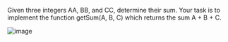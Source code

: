 Given three integers AA, BB, and CC, determine their sum.
Your task is to implement the function getSum(A, B, C) which returns the sum A + B + C.

![image](https://user-images.githubusercontent.com/48855903/152848431-c0da439b-6f2f-43a5-bae1-9296eecc3f55.png)
